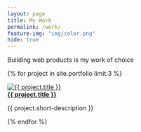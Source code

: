 ```yaml
---
layout: page
title: My Work
permalink: /work/
feature-img: "img/color.png"
hide: true
---
```


Building web products is my work of choice 


{% for project in site.portfolio limit:3 %}
<div class="project">
  <div class="project-thumb">
    <a href="{{ project.url | prepend: site.baseurl }}">
      <img src="/{{ project.thumbnail-path }}" alt="{{ project.title }}"/>
    </a>
  </div>
  <div class="project-description">
    <a href="{{ project.url | prepend: site.baseurl }}"><strong>{{ project.title }}</strong></a>
    <p>{{ project.short-description }}</p>
  </div>
</div>
{% endfor %}
